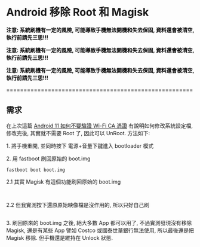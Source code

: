 # Android 移除 Root 和 Magisk


<p><mark style="background-color:rgba(0,0,0,0);" class="has-inline-color has-vivid-red-color"><strong>注意: 系統刷機有一定的風險, 可能導致手機無法開機和失去保固, 資料還會被清空, 執行前請先三思!!!</strong></mark></p>

<p><strong><mark style="background-color:rgba(0,0,0,0);" class="has-inline-color has-luminous-vivid-amber-color">注意: 系統刷機有一定的風險, 可能導致手機無法開機和失去保固, 資料還會被清空, 執行前請先三思!!!</mark></strong></p>

<p><strong><mark style="background-color:rgba(0,0,0,0);" class="has-inline-color has-luminous-vivid-orange-color">注意: 系統刷機有一定的風險, 可能導致手機無法開機和失去保固, 資料還會被清空, 執行前請先三思!!!</mark></strong></p>

<p>======================================================</p>

## 需求

在上次這篇 [Android 11 如何不要驗證 Wi-Fi CA 憑證](http://localhost:1313/zh-tw/posts/202203/add-do-not-validate-android-11-peap-mschapv2-wifi/) 有說明如何修改系統設定檔, 修改完後, 其實就不需要 Root 了, 因此可以 UnRoot. 方法如下:

<p>1. 將手機重開, 並同時按下 電源+音量下鍵進入 bootloader 模式</p>

<p>2. 用 fastboot 刷回原始的 boot.img</p>

<pre class="wp-block-code"><code>fastboot boot boot.img</code></pre>

<p>2.1 其實 Magisk 有這個功能刷回原始的 boot.img</p>

<a href="https://dennys.files.wordpress.com/2022/02/image-3.png"><img src="https://dennys.files.wordpress.com/2022/02/image-3.png?w=289" alt="" class="wp-image-327"/></a>

<a href="https://dennys.files.wordpress.com/2022/02/image-4.png"><img src="https://dennys.files.wordpress.com/2022/02/image-4.png?w=296" alt="" class="wp-image-333"/></a>

<p>2.2 但我實測按下還原原始映像檔是沒作用的, 所以只好自己刷</p>

<a href="https://dennys.files.wordpress.com/2022/02/image-5.png"><img src="https://dennys.files.wordpress.com/2022/02/image-5.png?w=293" alt="" class="wp-image-335"/></a>

<p>3. 刷回原來的 boot.img 之後, 絕大多數 App 都可以用了, 不過實測發現沒有移除 Magisk, 還是有某些 App 譬如 Costco 或國泰世華銀行無法使用, 所以最後還是把 Magisk 移除. 但手機還是維持在 Unlock 狀態.</p>

